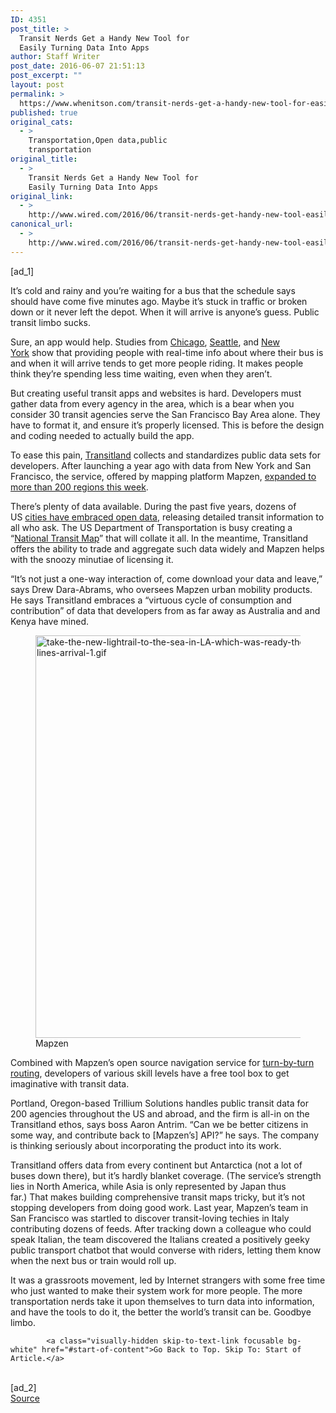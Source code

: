 ```yaml
---
ID: 4351
post_title: >
  Transit Nerds Get a Handy New Tool for
  Easily Turning Data Into Apps
author: Staff Writer
post_date: 2016-06-07 21:51:13
post_excerpt: ""
layout: post
permalink: >
  https://www.whenitson.com/transit-nerds-get-a-handy-new-tool-for-easily-turning-data-into-apps/
published: true
original_cats:
  - >
    Transportation,Open data,public
    transportation
original_title:
  - >
    Transit Nerds Get a Handy New Tool for
    Easily Turning Data Into Apps
original_link:
  - >
    http://www.wired.com/2016/06/transit-nerds-get-handy-new-tool-easily-turning-data-apps/
canonical_url:
  - >
    http://www.wired.com/2016/06/transit-nerds-get-handy-new-tool-easily-turning-data-apps/
---
```

 [ad_1]
<br><div id=""><p>It’s cold and rainy and you’re waiting for a bus that the schedule says should have come five minutes ago. Maybe it’s stuck in traffic or broken down or it never left the depot. When it will arrive is anyone’s guess. Public transit limbo sucks.</p>
<p>Sure, an app would help. Studies from <a href="http://foresight.ifmo.ru/ict/shared/files/201311/1_149.pdf">Chicago</a>, <a href="http://dub.washington.edu/djangosite/media/papers/tmpf2yHN1.pdf">Seattle</a>, and <a href="http://www.sciencedirect.com/science/article/pii/S0968090X15000297">New York</a> show that providing people with real-time info about where their bus is and when it will arrive tends to get more people riding. It makes people think they’re spending less time waiting, even when they aren’t.</p>



<p>But creating useful transit apps and websites is hard. Developers must gather data from every agency in the area, which is a bear when you consider 30 transit agencies serve the San Francisco Bay Area alone. They have to format it, and ensure it’s properly licensed. This is before the design and coding needed to actually build the app.</p>
<p>To ease this pain, <a href="https://transit.land/">Transitland</a> collects and standardizes public data sets for developers. After launching a year ago with data from New York and San Francisco, the service, offered by mapping platform Mapzen, <a href="https://mapzen.com/blog/even-more-transit-routing/">expanded to more than 200 regions this week</a>.</p>
<p>There’s plenty of data available. During the past five years, dozens of US <a href="https://www.wired.com/2016/04/see-towns-transit-stacks-hundreds-cities/">cities have embraced open data</a>, releasing detailed transit information to all who ask. The US Department of Transportation is busy creating a “<a href="http://www.rita.dot.gov/bts/press_releases/dot021_16">National Transit Map</a>” that will collate it all. In the meantime, Transitland offers the ability to trade and aggregate such data widely and Mapzen helps with the snoozy minutiae of licensing it.</p>
<p>“It’s not just a one-way interaction of, come download your data and leave,” says Drew Dara-Abrams, who oversees Mapzen urban mobility products. He says Transitland embraces a “virtuous cycle of consumption and contribution” of data that developers from as far away as Australia and and Kenya have mined.</p>
<figure attachment_2040651="" class="carve wp-caption portrait alignnone fader relative" data-js="fader"><img class="size-default-top-art wp-image-2040651" src="http://www.whenitson.com/wp-content/uploads/2016/06/Transit-Nerds-Get-a-Handy-New-Tool-for-Easily-Turning-Data-Into-Apps.gif" alt="take-the-new-lightrail-to-the-sea-in-LA-which-was-ready-the-day-of-the-new-lines-arrival-1.gif" width="582" height="644"/><figcaption class="wp-caption-text link-underline"><span class="credit link-underline-sm"><span aria-hidden="true" class="ui ui ui-photo inline-block ui-credit relative opacity-6 marg-r-sm marg-l-sm no-caption"/>Mapzen</span></figcaption></figure><p>Combined with Mapzen’s open source navigation service for <a href="https://mapzen.com/projects/turn-by-turn/?d=0&amp;lat=40.7259&amp;lng=-73.9805&amp;z=12&amp;c=multimodal&amp;st_lat=37.839682&amp;st_lng=-122.485284&amp;st=601%20Murray%20Circle%2C%20CA%2C%20USA&amp;end_lat=37.80927&amp;end_lng=-122.25981&amp;end=699%20Bellevue%20Avenue%2C%20Oakland%2C%20CA%2C%20USA&amp;use_bus=0.5&amp;use_rail=0.6&amp;use_transfers=0.4&amp;dt=2016-06-15T08%3A00&amp;dt_type=1">turn-by-turn routing</a>, developers of various skill levels have a free tool box to get imaginative with transit data.</p>
<p>Portland, Oregon-based Trillium Solutions handles public transit data for 200 agencies throughout the US and abroad, and the firm is all-in on the Transitland ethos, says boss Aaron Antrim. “Can we be better citizens in some way, and contribute back to [Mapzen’s] API?” he says. The company is thinking seriously about incorporating the product into its work.</p>
<p>Transitland offers data from every continent but Antarctica (not a lot of buses down there), but it’s hardly blanket coverage. (The service’s strength lies in North America, while Asia is only represented by Japan thus far.) That makes building comprehensive transit maps tricky, but it’s not stopping developers from doing good work. Last year, Mapzen’s team in San Francisco was startled to discover transit-loving techies in Italy contributing dozens of feeds. After tracking down a colleague who could speak Italian, the team discovered the Italians created a positively geeky public transport chatbot that would converse with riders, letting them know when the next bus or train would roll up.</p>
<p>It was a grassroots movement, led by Internet strangers with some free time who just wanted to make their system work for more people. The more transportation nerds take it upon themselves to turn data into information, and have the tools to do it, the better the world’s transit can be. Goodbye limbo.</p>

			<a class="visually-hidden skip-to-text-link focusable bg-white" href="#start-of-content">Go Back to Top. Skip To: Start of Article.</a>

			
</div>
<br>[ad_2]
<br><a href="http://www.wired.com/2016/06/transit-nerds-get-handy-new-tool-easily-turning-data-apps/">Source </a>